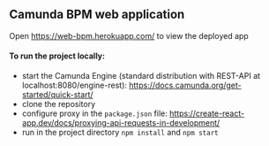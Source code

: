## Camunda BPM web application
Open https://web-bpm.herokuapp.com/ to view the deployed app

#### To run the project locally:
- start the Camunda Engine (standard distribution with REST-API at localhost:8080/engine-rest): https://docs.camunda.org/get-started/quick-start/
- clone the repository
- configure proxy in the `package.json` file: https://create-react-app.dev/docs/proxying-api-requests-in-development/ 
- run in the project directory `npm install` and `npm start`
